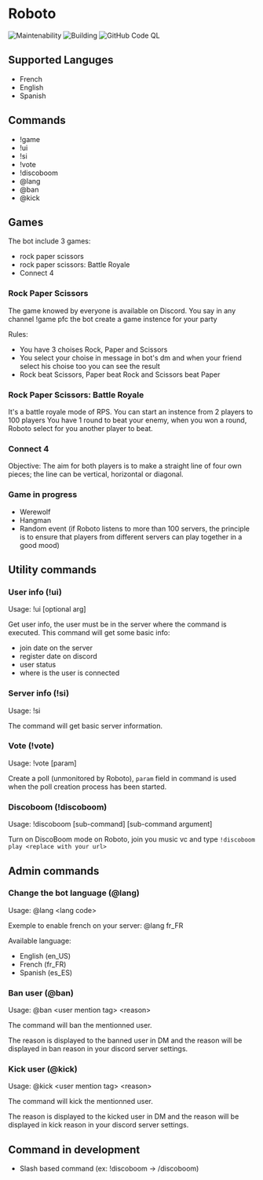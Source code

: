 # Roboto

![Maintenability](https://api.codeclimate.com/v1/badges/dbc5a8c82ede3d1a87f3/maintainability)
![Building](https://github.com/ungarscool1/Roboto-v2/actions/workflows/maven.yml/badge.svg)
![GitHub Code QL](https://github.com/ungarscool1/Roboto-v2/actions/workflows/codeql-analysis.yml/badge.svg)

## Supported Languges
 - French
 - English
 - Spanish

## Commands
 - !game
 - !ui
 - !si
 - !vote
 - !discoboom
 - \@lang
 - \@ban
 - \@kick

## Games

The bot include 3 games:
 - rock paper scissors
 - rock paper scissors: Battle Royale
 - Connect 4
 
 ### Rock Paper Scissors
 
 The game knowed by everyone is available on Discord.
 You say in any channel !game pfc the bot create a game instence for your party
 
 Rules:
  - You have 3 choises Rock, Paper and Scissors
  - You select your choise in message in bot's dm and when your friend select his choise too you can see the result
  - Rock beat Scissors, Paper beat Rock and Scissors beat Paper
  
 ### Rock Paper Scissors: Battle Royale
 
 It's a battle royale mode of RPS. You can start an instence from 2 players to 100 players
 You have 1 round to beat your enemy, when you won a round, Roboto select for you another player to beat.
 
 ### Connect 4
 
 Objective: The aim for both players is to make a straight line of four own pieces; the line can be vertical, horizontal or diagonal.
 
 ### Game in progress
  - Werewolf
  - Hangman
  - Random event (if Roboto listens to more than 100 servers, the principle is to ensure that players from different servers can play together in a good mood)

## Utility commands

### User info (!ui)
Usage: !ui [optional arg]

Get user info, the user must be in the server where the command is executed. This command will get some basic info: 
- join date on the server
- register date on discord
- user status
- where is the user is connected

### Server info (!si)
Usage: !si

The command will get basic server information.

### Vote (!vote)
Usage: !vote [param]

Create a poll (unmonitored by Roboto), `param` field in command is used when the poll creation process has been started.

### Discoboom (!discoboom)
Usage: !discoboom [sub-command] [sub-command argument]

Turn on DiscoBoom mode on Roboto, join you music vc and type ``!discoboom play <replace with your url>``

## Admin commands

### Change the bot language (\@lang)
Usage: \@lang \<lang code\>

Exemple to enable french on your server: \@lang fr_FR

Available language:
- English (en_US)
- French  (fr_FR)
- Spanish (es_ES)

### Ban user (\@ban)
Usage: \@ban \<user mention tag\> \<reason\>

The command will ban the mentionned user.

The reason is displayed to the banned user in DM and the reason will be displayed in ban reason in your discord server settings.

### Kick user (\@kick)
Usage: \@kick \<user mention tag\> \<reason\>

The command will kick the mentionned user.

The reason is displayed to the kicked user in DM and the reason will be displayed in kick reason in your discord server settings.

## Command in development

- Slash based command (ex: !discoboom -> /discoboom)
